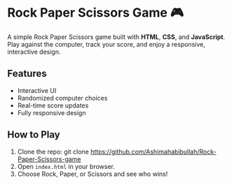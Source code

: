 # Rock Paper Scissors Game 🎮

A simple Rock Paper Scissors game built with **HTML**, **CSS**, and **JavaScript**. Play against the computer, track your score, and enjoy a responsive, interactive design.

## Features
- Interactive UI
- Randomized computer choices
- Real-time score updates
- Fully responsive design
  
## How to Play
1. Clone the repo:
git clone https://github.com/Ashimahabibullah/Rock-Paper-Scissors-game
2. Open `index.html` in your browser.
3. Choose Rock, Paper, or Scissors and see who wins!
